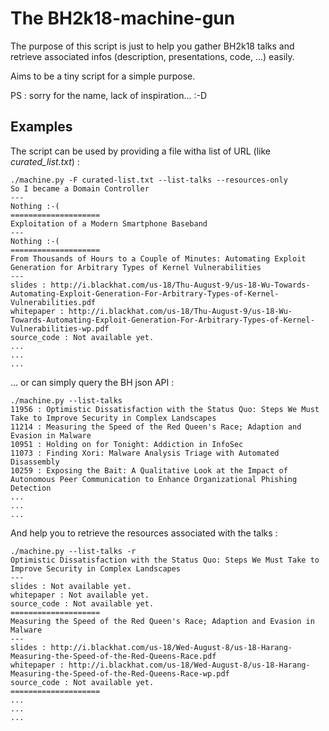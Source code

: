 # The BH2k18-machine-gun 

The purpose of this script is just to help you gather BH2k18 talks and retrieve associated infos (description, presentations, code, ...) easily.

Aims to be a tiny script for a simple purpose.


PS : sorry for the name, lack of inspiration... :-D

## Examples 

The script can be used by providing a file witha list of URL (like *curated_list.txt*) :

```
./machine.py -F curated-list.txt --list-talks --resources-only
So I became a Domain Controller
---
Nothing :-(
====================
Exploitation of a Modern Smartphone Baseband
---
Nothing :-(
====================
From Thousands of Hours to a Couple of Minutes: Automating Exploit Generation for Arbitrary Types of Kernel Vulnerabilities
---
slides : http://i.blackhat.com/us-18/Thu-August-9/us-18-Wu-Towards-Automating-Exploit-Generation-For-Arbitrary-Types-of-Kernel-Vulnerabilities.pdf
whitepaper : http://i.blackhat.com/us-18/Thu-August-9/us-18-Wu-Towards-Automating-Exploit-Generation-For-Arbitrary-Types-of-Kernel-Vulnerabilities-wp.pdf
source_code : Not available yet.
...
...
...
```


... or can simply query the BH json API :

```
./machine.py --list-talks
11956 : Optimistic Dissatisfaction with the Status Quo: Steps We Must Take to Improve Security in Complex Landscapes
11214 : Measuring the Speed of the Red Queen's Race; Adaption and Evasion in Malware
10951 : Holding on for Tonight: Addiction in InfoSec
11073 : Finding Xori: Malware Analysis Triage with Automated Disassembly
10259 : Exposing the Bait: A Qualitative Look at the Impact of Autonomous Peer Communication to Enhance Organizational Phishing Detection
...
...
...
```


And help you to retrieve the resources associated with the talks :
```
./machine.py --list-talks -r
Optimistic Dissatisfaction with the Status Quo: Steps We Must Take to Improve Security in Complex Landscapes
---
slides : Not available yet.
whitepaper : Not available yet.
source_code : Not available yet.
====================
Measuring the Speed of the Red Queen's Race; Adaption and Evasion in Malware
---
slides : http://i.blackhat.com/us-18/Wed-August-8/us-18-Harang-Measuring-the-Speed-of-the-Red-Queens-Race.pdf
whitepaper : http://i.blackhat.com/us-18/Wed-August-8/us-18-Harang-Measuring-the-Speed-of-the-Red-Queens-Race-wp.pdf
source_code : Not available yet.
====================
...
...
...
```


